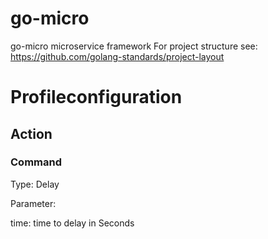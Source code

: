 # go-micro

go-micro microservice framework
For project structure see: https://github.com/golang-standards/project-layout

# Profileconfiguration

## Action

### Command

Type: Delay

Parameter: 

time: time to delay in Seconds



